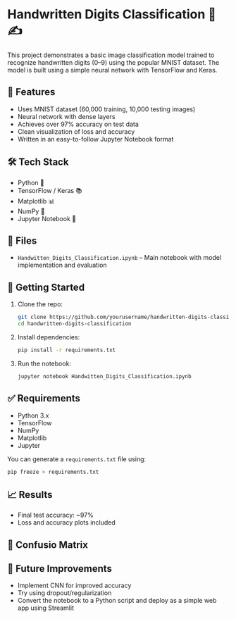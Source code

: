 # Handwritten Digits Classification 🧠✍️

This project demonstrates a basic image classification model trained to recognize handwritten digits (0–9) using the popular MNIST dataset. The model is built using a simple neural network with TensorFlow and Keras.

## 🧾 Features

- Uses MNIST dataset (60,000 training, 10,000 testing images)
- Neural network with dense layers
- Achieves over 97% accuracy on test data
- Clean visualization of loss and accuracy
- Written in an easy-to-follow Jupyter Notebook format

## 🛠️ Tech Stack

- Python 🐍
- TensorFlow / Keras 📚
- Matplotlib 📊
- NumPy 🔢
- Jupyter Notebook 📓

## 📁 Files

- `Handwitten_Digits_Classification.ipynb` – Main notebook with model implementation and evaluation

## 🚀 Getting Started

1. Clone the repo:
   ```bash
   git clone https://github.com/yourusername/handwritten-digits-classification.git
   cd handwritten-digits-classification

2. Install dependencies:
   ```bash
   pip install -r requirements.txt

3. Run the notebook:
   ```bash
   jupyter notebook Handwitten_Digits_Classification.ipynb

## ✅ Requirements

- Python 3.x
- TensorFlow
- NumPy
- Matplotlib
- Jupyter

You can generate a `requirements.txt` file using:
   ```bash
   pip freeze > requirements.txt
   ```

## 📈 Results

- Final test accuracy: ~97%
- Loss and accuracy plots included

## 📸 Confusio Matrix


## 📌 Future Improvements

- Implement CNN for improved accuracy
- Try using dropout/regularization
- Convert the notebook to a Python script and deploy as a simple web app using Streamlit
